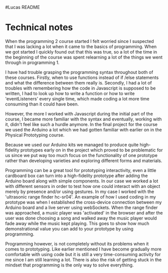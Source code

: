 #Lucas README

<h1>Technical notes</h1>

<p1>When the programming 2 course started I felt worried since I suspected that I was lacking a lot when it came to the
basics of programming. When we got started I quickly found out that this was true, so a lot of the time in the
beginning of the course was spent relearning a lot of the things we went through in programming 1.

I have had trouble grasping the programming syntax throughout both of these courses. Firstly, when to use functions instead of if /else statements and what the difference between them really is. Secondly, I had a lot of troubles with remembering how the code in Javascript is supposed to be written, I had to look up how to write a function
or how to write 'eventListeners' every single time, which made coding a lot more time consuming than it could have been.

However, the more I worked with Javascript during the initial part of the course, I became more familiar with the syntax and
eventually, working with it, didn't feel like such a hurdle anymore. In the final project for the course we used the Arduino a lot which we had gotten familiar with earlier on in the Physical Prototyping course.

Because we used our Arduino kits we managed to produce quite high-fidelity prototypes early on in the project which proved to be problematic for us since we put way too much focus on the functionality of one prototype rather than developing varieties and exploring different forms and materials. 

Programming can be a great tool for prototyping interactivity, even a little cardboard box can turn into a high-fidelity prototype after adding the Arduino board along with simple components. In our case we worked a lot with different sensors in order to test how one could interact with an object merely by presence and/or using gestures. In my case I worked with the 'ultrasonic range finder hc-sr04'. An example of how I used coding in my prototype was when I established the cross-device connection between my Arduino board and a live server using webSockets. When the range finder was approached, a music player was 'activated' in the browser and after the user was done choosing a song and walked away the music player would fade away while the music kept playing. This goes to show how much demonstrational value you can add to your prototype by using programming.

Programming however, is not completely without its problems when it comes to prototyping. Like earlier mentioned I have become gradually more comfortable with using code but it is still a very time-consuming activity for me since I am still learning a lot. There is also the risk of getting stuck in the mindset that programming is the only way to solve everything.









</p1>

